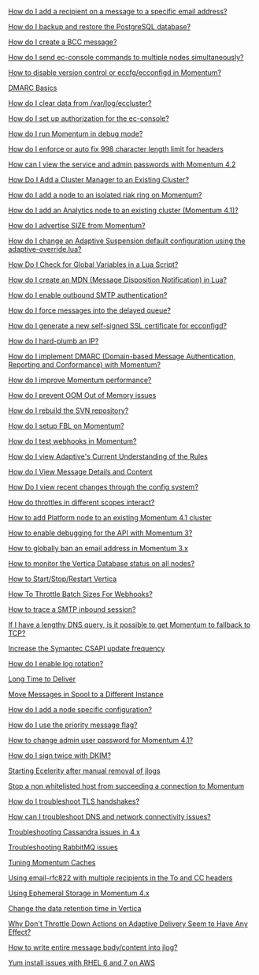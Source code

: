[How do I add a recipient on a message to a specific email address?](./add-recipient-specific-email.md)

[How do I backup and restore the PostgreSQL database?](./backup-postgres.md)

[How do I create a BCC message?](./bcc.md)

[How do I send ec-console commands to multiple nodes simultaneously?](./cluster-commands.md)

[How to disable version control or eccfg/ecconfigd in Momentum?](./disable-versioncontrol.md)

[DMARC Basics](./dmarc-basics.md)

[How do I clear data from /var/log/eccluster?](./eccluster-clear-log-data.md)

[How do I set up authorization for the ec-console?](./ecconsole-authorization.md)

[How do I run Momentum in debug mode?](./enable-debug.md)

[How do I enforce or auto fix 998 character length limit for headers](./enforce-998-character-limit.md)

[How can I view the service and admin passwords with Momentum 4.2](./how-can-i-view-the-service-admin-passwords-momo-4.2.md)

[How Do I Add a Cluster Manager to an Existing Cluster?](./how-do-i-add-a-cluster-manager-to-an-existing-cluster.md)

[How do I add a node to an isolated riak ring on Momentum?](./how-do-i-add-a-node-to-an-isolated-riak-ring-on-momentum.md)

[How do I add an Analytics node to an existing cluster (Momentum 4.1)?](./how-do-i-add-an-analytics-node-to-an-existing-cluster.md)

[How do I advertise SIZE from Momentum?](./how-do-i-advertise-size-from-momentum.md)

[How do I change an Adaptive Suspension default configuration using the adaptive-override.lua?](./how-do-i-change-anadaptive-suspension-default-configuration-using-the-adaptive-override.md)

[How Do I Check for Global Variables in a Lua Script?](./how-do-i-check-for-global-variables-in-a-lua-script.md)

[How do I create an MDN (Message Disposition Notification) in Lua?](./how-do-i-create-an-mdn-in-lua.md)

[How do I enable outbound SMTP authentication?](./how-do-i-enable-outbound-smtp-authentication.md)

[How do I force messages into the delayed queue?](./how-do-i-force-messages-into-the-delayed-queue.md)

[How do I generate a new self-signed SSL certificate for ecconfigd?](./how-do-i-generate-a-new-self-signed-ssl-certificate-for-ecconfigd.md)

[How do I hard-plumb an IP?](./how-do-i-hard-plumb-an-ip.md)

[How do I implement DMARC (Domain-based Message Authentication, Reporting and Conformance) with Momentum?](./how-do-i-implement-dmarc-momentum.md)

[How do I improve Momentum performance?](./how-do-i-improvemoment-umperformance.md)

[How do I prevent OOM Out of Memory issues](./how-do-i-prevent-oom-out-of-memory-issues.md)

[How do I rebuild the SVN repository?](./how-do-i-rebuild-the-svn-repository.md)

[How do I setup FBL on Momentum?](./how-do-i-setup-fbl-on-momentum.md)

[How do I test webhooks in Momentum?](./how-do-i-test-webhooks-in-momentum.md)

[How do I view Adaptive's Current Understanding of the Rules](./how-do-i-view-adaptives-current-understanding-of-the-rules.md)

[How do I View Message Details and Content](./how-do-i-view-message-details-and-content.md)

[How Do I view recent changes through the config system?](./how-do-i-view-recent-changes-through-the-config-system.md)

[How do throttles in different scopes interact?](./how-do-throttles-in-different-scopes-interact.md)

[How to add Platform node to an existing Momentum 4.1 cluster](./how-to-add-platform-node-to-an-existing-cluster-momentum-4.1.md)

[How to enable debugging for the API with Momentum 3?](./how-to-enable-debugging-for-the-api-with-momentum-3.md)

[How to globally ban an email address in Momentum 3.x](./how-to-globally-ban-an-email-address-in-momentum-3.md)

[How to monitor the Vertica Database status on all nodes?](./how-to-monitor-the-vertica-database-status-on-all-nodes.md)

[How to Start/Stop/Restart Vertica](./how-to-start-stop-restart-vertica.md)

[How To Throttle Batch Sizes For Webhooks?](./how-to-throttle-batch-sizes-for-webhooks.md)

[How to trace a SMTP inbound session?](./how-to-trace-a-smtp-inbound-session.md)

[If I have a lengthy DNS query, is it possible to get Momentum to fallback to TCP?](./if-i-have-a-lengthy-dns-query-is-it-possible-to-get-momentum-to-fallback-to-tcp.md)

[Increase the Symantec CSAPI update frequency](./increase-the-symantec-csapi-update-frequency.md)

[How do I enable log rotation?](./log-rotation.md)

[Long Time to Deliver](./long-time-to-deliver.md)

[Move Messages in Spool to a Different Instance](./move-messages-spool-different-instance.md)

[How do I add a node specific configuration?](./node-specific-configuration.md)

[How do I use the priority message flag?](./priority-message-flag.md)

[How to change admin user password for Momentum 4.1?](./replace-password-with-your-preferred-password.md)

[How do I sign twice with DKIM?](./sign-twice-DKIM.md)

[Starting Ecelerity after manual removal of jlogs](./starting-ecelerity-after-manual-removal-of-jlogs.md)

[Stop a non whitelisted host from succeeding a connection to Momentum](./stop-nonwhitelisted-ip.md)

[How do I troubleshoot TLS handshakes?](./tls-troubleshoot.md)

[How can I troubleshoot DNS and network connectivity issues?](./troubleshoot-dns-network-connectivity.md)

[Troubleshooting Cassandra issues in 4.x](./troubleshooting-cassandra.md)

[Troubleshooting RabbitMQ issues](./troubleshooting-rabbitmq.md)

[Tuning Momentum Caches](./tuning-momentum-caches.md)

[Using email-rfc822 with multiple recipients in the To and CC headers](./using-email-rfc822-with-multiple-recipients-in-the-to-and-cc-headers.md)

[Using Ephemeral Storage in Momentum 4.x](./using-ephemeral-storage-in-momentum-4.x.md)

[Change the data retention time in Vertica](./vertica-data-retention.md)

[Why Don't Throttle Down Actions on Adaptive Delivery Seem to Have Any Effect?](./why-dont-throttle-down-actions-on-adaptive-delivery-seem-to-have-any-effect.md)

[How to write entire message body/content into jlog?](./write-bodycontent-jlog.md)

[Yum install issues with RHEL 6 and 7 on AWS](./yum-install-issue.md)

[](./)

[](./)

[](./)

[](./)

[](./)

[](./)

[](./)

[](./)

[](./)

[](./)

[](./)

[](./)

[](./)

[](./)

[](./)

[](./)

[](./)

[](./)

[](./)

[](./)

[](./)

[](./)

[](./)

[](./)

[](./)

[](./)

[](./)

[](./)
